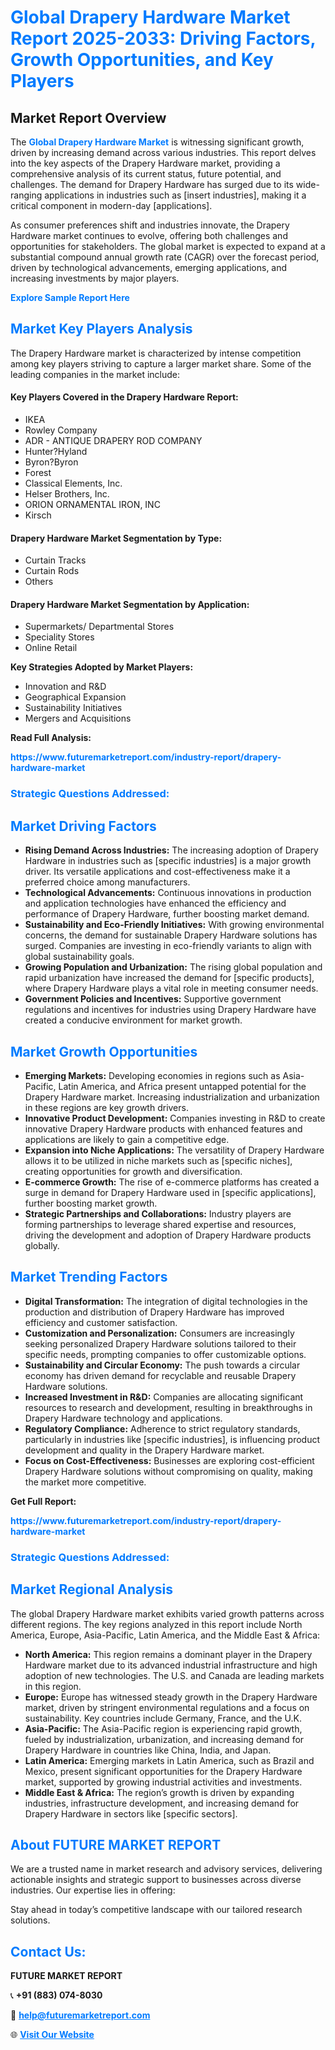 <h1 style="color: #007BFF;">Global Drapery Hardware Market Report 2025-2033: Driving Factors, Growth Opportunities, and Key Players</h1>

<section id="overview">
<h2>Market Report Overview</h2>
<p>The <a href="https://www.futuremarketreport.com/industry-report/drapery-hardware-market" style="color: #007BFF; text-decoration: none;"><strong>Global Drapery Hardware Market</strong></a> is witnessing significant growth, driven by increasing demand across various industries. This report delves into the key aspects of the Drapery Hardware market, providing a comprehensive analysis of its current status, future potential, and challenges. The demand for Drapery Hardware has surged due to its wide-ranging applications in industries such as [insert industries], making it a critical component in modern-day [applications].</p>
<p>As consumer preferences shift and industries innovate, the Drapery Hardware market continues to evolve, offering both challenges and opportunities for stakeholders. The global market is expected to expand at a substantial compound annual growth rate (CAGR) over the forecast period, driven by technological advancements, emerging applications, and increasing investments by major players.</p>
</section>

<section id="overview">
<p><a href="https://www.futuremarketreport.com/request-sample/reportId=28869" style="color: #007BFF; text-decoration: none;"><strong>Explore Sample Report Here</strong></a></p>
</section>

<section id="key-players">
<h2 style="color: #007BFF;">Market Key Players Analysis</h2>
<p>The Drapery Hardware market is characterized by intense competition among key players striving to capture a larger market share. Some of the leading companies in the market include:</p>
<h4>Key Players Covered in the Drapery Hardware Report:</h4>
<ul><li>IKEA</li><li>Rowley Company</li><li>ADR - ANTIQUE DRAPERY ROD COMPANY</li><li>Hunter?Hyland</li><li>Byron?Byron</li><li>Forest</li><li>Classical Elements, Inc.</li><li>Helser Brothers, Inc.</li><li>ORION ORNAMENTAL IRON, INC</li><li>Kirsch</li></ul>
<h4>Drapery Hardware Market Segmentation by Type:</h4>
<ul><li>Curtain Tracks</li><li>Curtain Rods</li><li>Others</li></ul>

<h4>Drapery Hardware Market Segmentation by Application:</h4>
<ul><li>Supermarkets/ Departmental Stores</li><li>Speciality Stores</li><li>Online Retail</li></ul>
<p><strong>Key Strategies Adopted by Market Players:</strong></p>
<ul>
<li>Innovation and R&D</li>
<li>Geographical Expansion</li>
<li>Sustainability Initiatives</li>
<li>Mergers and Acquisitions</li>
</ul>
</section>

<section>
<p><strong>Read Full Analysis: </strong></p><a href="https://www.futuremarketreport.com/industry-report/drapery-hardware-market" style="color: #007BFF; text-decoration: none;"><strong>https://www.futuremarketreport.com/industry-report/drapery-hardware-market</strong></a>
<h3 style="color: #007BFF;">Strategic Questions Addressed:</h3>
</section>

<section id="driving-factors">
<h2 style="color: #007BFF;">Market Driving Factors</h2>
<ul>
<li><strong>Rising Demand Across Industries:</strong> The increasing adoption of Drapery Hardware in industries such as [specific industries] is a major growth driver. Its versatile applications and cost-effectiveness make it a preferred choice among manufacturers.</li>
<li><strong>Technological Advancements:</strong> Continuous innovations in production and application technologies have enhanced the efficiency and performance of Drapery Hardware, further boosting market demand.</li>
<li><strong>Sustainability and Eco-Friendly Initiatives:</strong> With growing environmental concerns, the demand for sustainable Drapery Hardware solutions has surged. Companies are investing in eco-friendly variants to align with global sustainability goals.</li>
<li><strong>Growing Population and Urbanization:</strong> The rising global population and rapid urbanization have increased the demand for [specific products], where Drapery Hardware plays a vital role in meeting consumer needs.</li>
<li><strong>Government Policies and Incentives:</strong> Supportive government regulations and incentives for industries using Drapery Hardware have created a conducive environment for market growth.</li>
</ul>
</section>

<section id="growth-opportunities">
<h2 style="color: #007BFF;">Market Growth Opportunities</h2>
<ul>
<li><strong>Emerging Markets:</strong> Developing economies in regions such as Asia-Pacific, Latin America, and Africa present untapped potential for the Drapery Hardware market. Increasing industrialization and urbanization in these regions are key growth drivers.</li>
<li><strong>Innovative Product Development:</strong> Companies investing in R&D to create innovative Drapery Hardware products with enhanced features and applications are likely to gain a competitive edge.</li>
<li><strong>Expansion into Niche Applications:</strong> The versatility of Drapery Hardware allows it to be utilized in niche markets such as [specific niches], creating opportunities for growth and diversification.</li>
<li><strong>E-commerce Growth:</strong> The rise of e-commerce platforms has created a surge in demand for Drapery Hardware used in [specific applications], further boosting market growth.</li>
<li><strong>Strategic Partnerships and Collaborations:</strong> Industry players are forming partnerships to leverage shared expertise and resources, driving the development and adoption of Drapery Hardware products globally.</li>
</ul>
</section>

<section id="trending-factors">
<h2 style="color: #007BFF;">Market Trending Factors</h2>
<ul>
<li><strong>Digital Transformation:</strong> The integration of digital technologies in the production and distribution of Drapery Hardware has improved efficiency and customer satisfaction.</li>
<li><strong>Customization and Personalization:</strong> Consumers are increasingly seeking personalized Drapery Hardware solutions tailored to their specific needs, prompting companies to offer customizable options.</li>
<li><strong>Sustainability and Circular Economy:</strong> The push towards a circular economy has driven demand for recyclable and reusable Drapery Hardware solutions.</li>
<li><strong>Increased Investment in R&D:</strong> Companies are allocating significant resources to research and development, resulting in breakthroughs in Drapery Hardware technology and applications.</li>
<li><strong>Regulatory Compliance:</strong> Adherence to strict regulatory standards, particularly in industries like [specific industries], is influencing product development and quality in the Drapery Hardware market.</li>
<li><strong>Focus on Cost-Effectiveness:</strong> Businesses are exploring cost-efficient Drapery Hardware solutions without compromising on quality, making the market more competitive.</li>
</ul>
</section>

<section>
<p><strong>Get Full Report: </strong></p><a href="https://www.futuremarketreport.com/industry-report/drapery-hardware-market" style="color: #007BFF; text-decoration: none;"><strong>https://www.futuremarketreport.com/industry-report/drapery-hardware-market</strong></a>
<h3 style="color: #007BFF;">Strategic Questions Addressed:</h3>
</section>


<section id="regional-analysis">
<h2 style="color: #007BFF;">Market Regional Analysis</h2>
<p>The global Drapery Hardware market exhibits varied growth patterns across different regions. The key regions analyzed in this report include North America, Europe, Asia-Pacific, Latin America, and the Middle East & Africa:</p>
<ul>
<li><strong>North America:</strong> This region remains a dominant player in the Drapery Hardware market due to its advanced industrial infrastructure and high adoption of new technologies. The U.S. and Canada are leading markets in this region.</li>
<li><strong>Europe:</strong> Europe has witnessed steady growth in the Drapery Hardware market, driven by stringent environmental regulations and a focus on sustainability. Key countries include Germany, France, and the U.K.</li>
<li><strong>Asia-Pacific:</strong> The Asia-Pacific region is experiencing rapid growth, fueled by industrialization, urbanization, and increasing demand for Drapery Hardware in countries like China, India, and Japan.</li>
<li><strong>Latin America:</strong> Emerging markets in Latin America, such as Brazil and Mexico, present significant opportunities for the Drapery Hardware market, supported by growing industrial activities and investments.</li>
<li><strong>Middle East & Africa:</strong> The region’s growth is driven by expanding industries, infrastructure development, and increasing demand for Drapery Hardware in sectors like [specific sectors].</li>
</ul>
</section>

<footer>
<h2 style="color: #007BFF;">About FUTURE MARKET REPORT</h2>
<p>We are a trusted name in market research and advisory services, delivering actionable insights and strategic support to businesses across diverse industries. Our expertise lies in offering:</p>

<p>Stay ahead in today’s competitive landscape with our tailored research solutions.</p>

<h2 style="color: #007BFF;">Contact Us:</h2>
<p><strong>FUTURE MARKET REPORT</strong></p>
<p>📞 <strong>+91 (883) 074-8030</strong></p>
<p>📧 <strong><a href="mailto:help@futuremarketreport.com" style="color: #007BFF;">help@futuremarketreport.com</a></strong></p>
<p>🌐 <strong><a href="https://www.futuremarketreport.com/" style="color: #007BFF;">Visit Our Website</a></strong></p>
</footer>